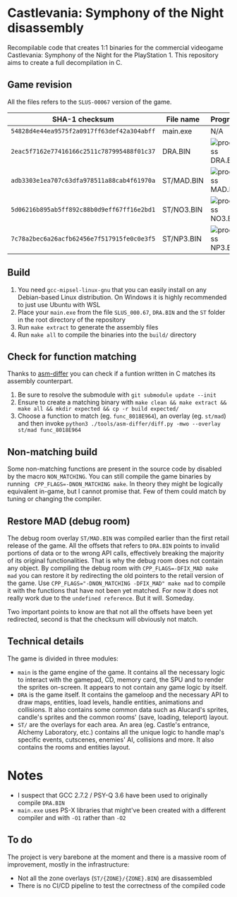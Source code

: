 # Castlevania: Symphony of the Night disassembly

Recompilable code that creates 1:1 binaries for the commercial videogame Castlevania: Symphony of the Night for the PlayStation 1. This repository aims to create a full decompilation in C.

## Game revision

All the files refers to the `SLUS-00067` version of the game.

| SHA-1 checksum                             | File name  | Progress
|--------------------------------------------|------------|----------
| `54828d4e44ea9575f2a0917ff63def42a304abff` | main.exe   | N/A 
| `2eac5f7162e77416166c2511c787995488f01c37` | DRA.BIN    | ![progress DRA.BIN](https://img.shields.io/endpoint?url=https://raw.githubusercontent.com/Xeeynamo/sotn-decomp/gh-pages/assets/progress-dra.json)
| `adb3303e1ea707c63dfa978511a88cab4f61970a` | ST/MAD.BIN | ![progress MAD.BIN](https://img.shields.io/endpoint?url=https://raw.githubusercontent.com/Xeeynamo/sotn-decomp/gh-pages/assets/progress-mad.json)
| `5d06216b895ab5ff892c88b0d9eff67ff16e2bd1` | ST/NO3.BIN | ![progress NO3.BIN](https://img.shields.io/endpoint?url=https://raw.githubusercontent.com/Xeeynamo/sotn-decomp/gh-pages/assets/progress-no3.json)
| `7c78a2bec6a26acfb62456e7f517915fe0c0e3f5` | ST/NP3.BIN | ![progress NP3.BIN](https://img.shields.io/endpoint?url=https://raw.githubusercontent.com/Xeeynamo/sotn-decomp/gh-pages/assets/progress-np3.json)

## Build

1. You need `gcc-mipsel-linux-gnu` that you can easily install on any Debian-based Linux distribution. On Windows it is highly recommended to just use Ubuntu with WSL
1. Place your `main.exe` from the file `SLUS_000.67`, `DRA.BIN` and the `ST` folder in the root directory of the repository
1. Run `make extract` to generate the assembly files
1. Run `make all` to compile the binaries into the `build/` directory

## Check for function matching

Thanks to [asm-differ](https://github.com/simonlindholm/asm-differ) you can check if a funtion written in C matches its assembly counterpart.

1. Be sure to resolve the submodule with `git submodule update --init`
1. Ensure to create a matching binary with `make clean && make extract && make all && mkdir expected && cp -r build expected/`
1. Choose a function to match (eg. `func_8018E964`), an overlay (eg. `st/mad`) and then invoke `python3 ./tools/asm-differ/diff.py -mwo --overlay st/mad func_8018E964`

## Non-matching build

Some non-matching functions are present in the source code by disabled by the macro `NON_MATCHING`. You can still compile the game binaries by running ` CPP_FLAGS=-DNON_MATCHING make`. In theory they might be logically equivalent in-game, but I cannot promise that. Few of them could match by tuning or changing the compiler.

## Restore MAD (debug room)

The debug room overlay `ST/MAD.BIN` was compiled earlier than the first retail release of the game. All the offsets that refers to `DRA.BIN` points to invalid portions of data or to the wrong API calls, effectively breaking the majority of its original functionalities. That is why the debug room does not contain any object. By compiling the debug room with `CPP_FLAGS=-DFIX_MAD make mad` you can restore it by redirecting the old pointers to the retail version of the game. Use `CPP_FLAGS="-DNON_MATCHING -DFIX_MAD" make mad` to compile it with the functions that have not been yet matched. For now it does not really work due to the `undefined reference`. But it will. Someday.

Two important points to know are that not all the offsets have been yet redirected, second is that the checksum will obviously not match.

## Technical details

The game is divided in three modules:

* `main` is the game engine of the game. It contains all the necessary logic to interact with the gamepad, CD, memory card, the SPU and to render the sprites on-screen. It appears to not contain any game logic by itself.
* `DRA` is the game itself. It contains the gameloop and the necessary API to draw maps, entities, load levels, handle entities, animations and collisions. It also contains some common data such as Alucard's sprites, candle's sprites and the common rooms' (save, loading, teleport) layout.
* `ST/` are the overlays for each area. An area (eg. Castle's entrance, Alchemy Laboratory, etc.) contains all the unique logic to handle map's specific events, cutscenes, enemies' AI, collisions and more. It also contains the rooms and entities layout.

# Notes

* I suspect that GCC 2.7.2 / PSY-Q 3.6 have been used to originally compile `DRA.BIN`
* `main.exe` uses PS-X libraries that might've been created with a different compiler and with `-O1` rather than `-O2`

## To do

The project is very barebone at the moment and there is a massive room of improvement, mostly in the infrastructure:

* Not all the zone overlays (`ST/{ZONE}/{ZONE}.BIN`) are disassembled
* There is no CI/CD pipeline to test the correctness of the compiled code
